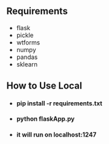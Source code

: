 ## Requirements

* flask
* pickle
* wtforms
* numpy
* pandas
* sklearn
## How to Use Local

* #### pip install -r requirements.txt
* ####  python flaskApp.py 
* #### it will run on localhost:1247 
